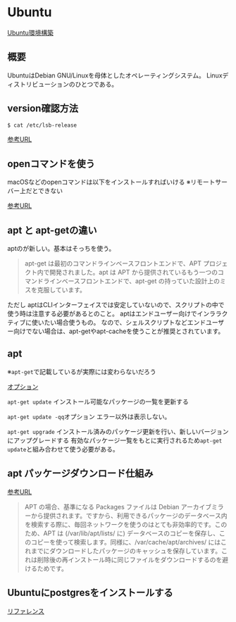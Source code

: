 # Ubuntu

[Ubuntu環境構築](https://ubuntu.perlzemi.com/blog/20200529085516.html)

## 概要

UbuntuはDebian GNU/Linuxを母体としたオペレーティングシステム。
Linuxディストリビューションのひとつである。

## version確認方法

```sh
$ cat /etc/lsb-release
```

[参考URL](https://www.delftstack.com/ja/howto/linux/how-to-check-the-version-of-ubuntu/#lsb_release-%25E3%2582%25B3%25E3%2583%259E%25E3%2583%25B3%25E3%2583%2589%25E3%2582%2592%25E4%25BD%25BF%25E3%2581%25A3%25E3%2581%25A6-ubuntu-%25E3%2581%25AE%25E3%2583%2590%25E3%2583%25BC%25E3%2582%25B8%25E3%2583%25A7%25E3%2583%25B3%25E3%2582%2592%25E7%25A2%25BA%25E8%25AA%258D%25E3%2581%2599%25E3%2582%258B)

## openコマンドを使う

macOSなどのopenコマンドは以下をインストールすればいける
※リモートサーバー上だとできない

[参考URL](https://installati.one/ubuntu/20.04/xdg-utils/)

## apt と apt-getの違い

aptのが新しい。基本はそっちを使う。

>apt-get は最初のコマンドラインベースフロントエンドで、APT プロジェクト内で開発されました。apt は APT から提供されているもう一つのコマンドラインベースフロントエンドで、apt-get の持っていた設計上のミスを克服しています。

ただし
aptはCLIインターフェイスでは安定していないので、スクリプトの中で使う時は注意する必要があるとのこと。
aptはエンドユーザー向けでインララクティブに使いたい場合使うもの。
なので、シェルスクリプトなどエンドユーザー向けでない場合は、apt-getやapt-cacheを使うことが推奨とされています。


## apt

※`apt-get`で記載しているが実際には変わらないだろう

[オプション](http://www.ne.jp/asahi/it/life/it/linux/linux_command/linux_apt-get.html)

`apt-get update`
インストール可能なパッケージの一覧を更新する

`apt-get update -qq`オプション
エラー以外は表示しない。

`apt-get upgrade`
インストール済みのパッケージ更新を行い、新しいバージョンにアップグレードする
有効なパッケージ一覧をもとに実行されるため`apt-get update`と組み合わせて使う必要がある。

## apt パッケージダウンロード仕組み

[参考URL](https://www.kimoton.com/entry/20181123/1542961698)

>APT の場合、基準になる Packages ファイルは Debian アーカイブミラーから提供されます。ですから、利用できるパッケージのデータベース内を検索する際に、毎回ネットワークを使うのはとても非効率的です。このため、APT は (/var/lib/apt/lists/ に) データベースのコピーを保存し、このコピーを使って検索します。同様に、/var/cache/apt/archives/ にはこれまでにダウンロードしたパッケージのキャッシュを保存しています。これは削除後の再インストール時に同じファイルをダウンロードするのを避けるためです。

## Ubuntuにpostgresをインストールする

[リファレンス](https://www.digitalocean.com/community/tutorials/how-to-install-postgresql-on-ubuntu-20-04-quickstart-ja)